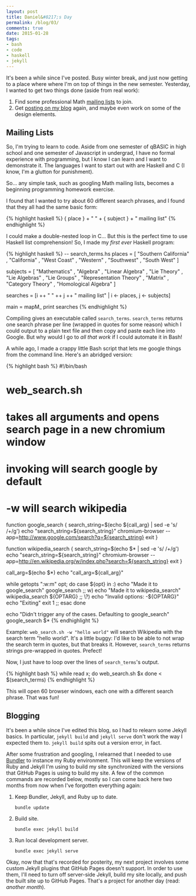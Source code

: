 ```yaml
---
layout: post
title: Daniel&#8217;s Day
permalink: /blog/03/
comments: true
date: 2015-01-28
tags:
- bash
- code
- haskell
- jekyll
---
```


It's been a while since I've posted. Busy winter break, and just now
getting to a place where where I'm on top of things in the new semester.
Yesterday, I wanted to get two things done (aside from real work):

1. Find some professional Math [mailing lists](#mailing-lists)
   to join.
2. Get [posting on my blog](#blogging) again, and maybe
   even work on some of the design elements.

<!--break-->

## Mailing Lists

So, I'm trying to learn to code. Aside from one semester of qBASIC in
high school and one semester of Javascript in undergrad, I have no
formal experience with programming, but I know I can learn and I want to
demonstrate it. The languages I want to start out with are Haskell and C
(I know, I'm a glutton for punishment).

So... any simple task, such as googling Math mailing lists, becomes a
beginning programming homework exercise.

I found that I wanted to try about 60 different search phrases, and I
found that they all had the same basic form:

{% highlight haskell %}
{ place } + " " + { subject } + " mailing list"
{% endhighlight %}

I could make a double-nested loop in C... But this is the perfect time
to use Haskell list comprehension! So, I made my *first ever* Haskell
program:

{% highlight haskell %}
-- search_terms.hs
places = [ "Southern California"
         , "California"
         , "West Coast"
         , "Western"
         , "Southwest"
         , "South West"
         ]

subjects = [ "Mathematics"
           , "Algebra"
           , "Linear Algebra"
           , "Lie Theory"
           , "Lie Algebras"
           , "Lie Groups"
           , "Representation Theory"
           , "Matrix"
           , "Category Theory"
           , "Homological Algebra"
           ]

searches = [i ++ " " ++ j ++ " mailing list" | i <- places, j <- subjects]

main = mapM_ print searches
{% endhighlight %}

Compiling gives an executable called `search_terms`.
`search_terms` returns one search phrase per line (wrapped
in quotes for some reason) which I could output to a plain text file and
then copy and paste each line into Google. But why would I go to *all
that work* if I could automate it in Bash!

A while ago, I made a crappy little Bash script that lets me google
things from the command line. Here's an abridged version:

{% highlight bash %}
#!/bin/bash

# web_search.sh
# takes all arguments and opens search page in a new chromium window

# invoking will search google by default
# -w will search wikipedia

function google_search {
    search_string=$(echo ${call_arg} | sed -e 's/ /+/g')
    echo "search_string=${search_string}"
    chromium-browser --app=http://www.google.com/search?q=${search_string}
    exit
    }

function wikipedia_search {
    search_string=$(echo $* | sed -e 's/ /+/g')
    echo "search_string=${search_string}"
    chromium-browser --app=http://en.wikipedia.org/w/index.php?search=${search_string}
    exit
    }

call_arg=$(echo $*)
echo "call_arg=${call_arg}"

while getopts ":w:m" opt; do
    case ${opt} in
        :)
            echo "Made it to google_search"
            google_search
            ;;
        w)
            echo "Made it to wikipedia_search"
            wikipedia_search ${OPTARG}
            ;;
        \?)
            echo "Invalid options: -${OPTARG}"
            echo "Exiting"
            exit 1
            ;;
        esac
    done

echo "Didn't trigger any of the cases. Defaulting to google_search"
google_search $*
{% endhighlight %}

Example: `web_search.sh -w "hello world"` will search
Wikipedia with the search term "hello world". It's a little buggy: I'd
like to be able to not wrap the search term in quotes, but that breaks
it. However, `search_terms` returns strings pre-wrapped in
quotes. Prefect!

Now, I just have to loop over the lines of `search_terms`'s
output.

{% highlight bash %}
while read x; do
	web_search.sh $x
done < $(search_terms)
{% endhighlight %}

This will open 60 browser windows, each one with a different search
phrase. That was fun!

## Blogging

It's been a while since I've edited this blog, so I had to relearn some
Jekyll basics. In particular, `jekyll build` and `jekyll
serve` don't work the way I expected them to. `jekyll build`
spits out a version error, in fact.

After some frustration and googling, I relearned that I needed to
use [Bundler](http://bundler.io/) to instance my Ruby environment. This
will keep the versions of Ruby and Jekyll I'm using to build my site
synchronized with the versions that GitHub Pages is using to build my
site. A few of the common commands are recorded below, mostly so I can
come back here two months from now when I've forgotten everything again:

1. Keep Bundler, Jekyll, and Ruby up to date.

	<pre><code>bundle update</code></pre>

2. Build site.

	<pre><code>bundle exec jekyll build</code></pre>

3. Run local development server.

	<pre><code>bundle exec jekyll serve</code></pre>

Okay, now that that's recorded for posterity, my next project involves
some custom Jekyll plugins that GitHub Pages doesn't support. In order
to use them, I'll need to turn off server-side Jekyll, build my site
locally, and push the built site up to GitHub Pages. That's a project
for another day (read: *another month*).
